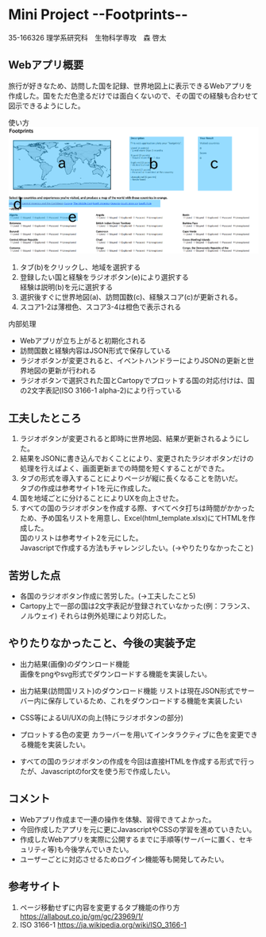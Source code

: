 # Mini Project --Footprints--
35-166326 理学系研究科　生物科学専攻　森 啓太

## Webアプリ概要
旅行が好きなため、訪問した国を記録、世界地図上に表示できるWebアプリを作成した。国をただ色塗るだけでは面白くないので、その国での経験も合わせて図示できるようにした。

使い方  
![Footprints](footprint.png "footprints")
1.  タブ(b)をクリックし、地域を選択する
2.  登録したい国と経験をラジオボタン(e)により選択する  
経験は説明(b)を元に選択する
3.  選択後すぐに世界地図(a)、訪問国数(c)、経験スコア(c)が更新される。 
4.  スコア1-2は薄橙色、スコア3-4は橙色で表示される


内部処理
* Webアプリが立ち上がると初期化される
* 訪問国数と経験内容はJSON形式で保存している
* ラジオボタンが変更されると、イベントハンドラーによりJSONの更新と世界地図の更新が行われる
* ラジオボタンで選択された国とCartopyでプロットする国の対応付けは、国の2文字表記(ISO 3166-1 alpha-2)により行っている

## 工夫したところ
1. ラジオボタンが変更されると即時に世界地図、結果が更新されるようにした。
2. 結果をJSONに書き込んでおくことにより、変更されたラジオボタンだけの処理を行えばよく、画面更新までの時間を短くすることができた。
3. タブの形式を導入することによりページが縦に長くなることを防いだ。  
タブの作成は参考サイト1を元に作成した。
4. 国を地域ごとに分けることによりUXを向上させた。
5. すべての国のラジオボタンを作成する際、すべてベタ打ちは時間がかかったため、予め国名リストを用意し、Excel(html_template.xlsx)にてHTMLを作成した。  
国のリストは参考サイト2を元にした。  
Javascriptで作成する方法もチャレンジしたい。(→やりたりなかったこと)

## 苦労した点
* 各国のラジオボタン作成に苦労した。(→工夫したこと5)
* Cartopy上で一部の国は2文字表記が登録されていなかった(例：フランス、ノルウェイ) 
それらは例外処理により対応した。


## やりたりなかったこと、今後の実装予定
* 出力結果(画像)のダウンロード機能  
画像をpngやsvg形式でダウンロードする機能を実装したい。
* 出力結果(訪問国リスト)のダウンロード機能
リストは現在JSON形式でサーバー内に保存しているため、これをダウンロードする機能を実装したい
* CSS等によるUI/UXの向上(特にラジオボタンの部分) 

* プロットする色の変更
カラーバーを用いてインタラクティブに色を変更できる機能を実装したい。
* すべての国のラジオボタンの作成を今回は直接HTMLを作成する形式で行ったが、Javascriptのfor文を使う形で作成したい。

## コメント
* Webアプリ作成まで一連の操作を体験、習得できてよかった。
* 今回作成したアプリを元に更にJavascriptやCSSの学習を進めていきたい。
* 作成したWebアプリを実際に公開するまでに手順等(サーバーに置く、セキュリティ等)も今後学んでいきたい。
* ユーザーごとに対応させるためログイン機能等も開発してみたい。


## 参考サイト
1. ページ移動せずに内容を変更するタブ機能の作り方 https://allabout.co.jp/gm/gc/23969/1/
2. ISO 3166-1 https://ja.wikipedia.org/wiki/ISO_3166-1